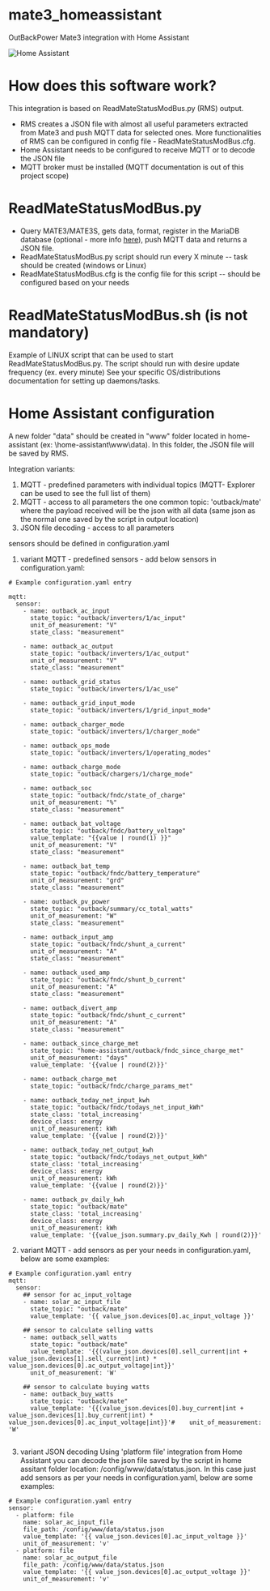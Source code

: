 # mate3_homeassistant
 OutBackPower Mate3 integration with Home Assistant

![Home Assistant](/docs/example_ha_view1.png)

#  How does this software work?
This integration is based on ReadMateStatusModBus.py (RMS) output.
- RMS creates a JSON file with almost all useful parameters extracted from Mate3 and push MQTT data for selected ones. More functionalities of RMS can be configured in config file - ReadMateStatusModBus.cfg.
- Home Assistant needs to be configured to receive MQTT or to decode the JSON file
- MQTT broker must be installed (MQTT documentation is out of this project scope)

# ReadMateStatusModBus.py
- Query MATE3/MATE3S, gets data, format, register in the MariaDB database (optional - more info [here](/docs/MariaDB/readme.txt)), push MQTT data and returns a JSON file.
- ReadMateStatusModBus.py script should run every X minute -- task should be created (windows or Linux)
- ReadMateStatusModBus.cfg is the config file for this script -- should be configured based on your needs

ReadMateStatusModBus.sh (is not mandatory)
===========
Example of LINUX script that can be used to start ReadMateStatusModBus.py. The script should run with desire update frequency (ex. every minute)
See your specific OS/distributions documentation for setting up daemons/tasks.

# Home Assistant configuration
A new folder "data" should be created in "www" folder located in home-assistant (ex: \home-assistant\www\data). In this folder, the JSON file will be saved by RMS.

Integration variants:
1. MQTT - predefined parameters with individual topics (MQTT- Explorer can be used to see the full list of them)
2. MQTT - access to all parameters 
the one common topic:  'outback/mate' where the payload received will be the json with all data (same json as the normal one saved by the script in output location)
3. JSON file decoding - access to all parameters

sensors should be defined in configuration.yaml

1. variant MQTT - predefined sensors - add below sensors in configuration.yaml:
~~~
# Example configuration.yaml entry

mqtt:
  sensor:
    - name: outback_ac_input
      state_topic: "outback/inverters/1/ac_input"
      unit_of_measurement: "V"
      state_class: "measurement"

    - name: outback_ac_output
      state_topic: "outback/inverters/1/ac_output"
      unit_of_measurement: "V"
      state_class: "measurement"
    
    - name: outback_grid_status
      state_topic: "outback/inverters/1/ac_use"
    
    - name: outback_grid_input_mode
      state_topic: "outback/inverters/1/grid_input_mode"
    
    - name: outback_charger_mode
      state_topic: "outback/inverters/1/charger_mode"
    
    - name: outback_ops_mode
      state_topic: "outback/inverters/1/operating_modes" 
    
    - name: outback_charge_mode
      state_topic: "outback/chargers/1/charge_mode"
    
    - name: outback_soc
      state_topic: "outback/fndc/state_of_charge"
      unit_of_measurement: "%"
      state_class: "measurement"
    
    - name: outback_bat_voltage
      state_topic: "outback/fndc/battery_voltage"
      value_template: "{{value | round(1) }}"
      unit_of_measurement: "V"
      state_class: "measurement"
    
    - name: outback_bat_temp
      state_topic: "outback/fndc/battery_temperature"
      unit_of_measurement: "grd"
      state_class: "measurement"
    
    - name: outback_pv_power
      state_topic: "outback/summary/cc_total_watts"
      unit_of_measurement: "W"
      state_class: "measurement"
    
    - name: outback_input_amp
      state_topic: "outback/fndc/shunt_a_current"
      unit_of_measurement: "A"
      state_class: "measurement" 
    
    - name: outback_used_amp
      state_topic: "outback/fndc/shunt_b_current"
      unit_of_measurement: "A"
      state_class: "measurement"
    
    - name: outback_divert_amp
      state_topic: "outback/fndc/shunt_c_current"
      unit_of_measurement: "A" 
      state_class: "measurement"
    
    - name: outback_since_charge_met
      state_topic: "home-assistant/outback/fndc_since_charge_met"
      unit_of_measurement: "days" 
      value_template: '{{value | round(2)}}'
    
    - name: outback_charge_met
      state_topic: "outback/fndc/charge_params_met"

    - name: outback_today_net_input_kwh
      state_topic: "outback/fndc/todays_net_input_kWh"
      state_class: 'total_increasing'
      device_class: energy
      unit_of_measurement: kWh
      value_template: '{{value | round(2)}}'
    
    - name: outback_today_net_output_kwh
      state_topic: "outback/fndc/todays_net_output_kWh"
      state_class: 'total_increasing'
      device_class: energy
      unit_of_measurement: kWh
      value_template: '{{value | round(2)}}'
    
    - name: outback_pv_daily_kwh
      state_topic: "outback/mate"
      state_class: 'total_increasing'
      device_class: energy
      unit_of_measurement: kWh
      value_template: '{{value_json.summary.pv_daily_Kwh | round(2)}}'
~~~
2. variant MQTT - add sensors as per your needs in configuration.yaml, below are some examples:
~~~
# Example configuration.yaml entry
mqtt:    
  sensor:
    ## sensor for ac_input_voltage
	- name: solar_ac_input_file
	  state_topic: "outback/mate"
	  value_template: '{{ value_json.devices[0].ac_input_voltage }}'
	  
    ## sensor to calculate selling watts 
    - name: outback_sell_watts
      state_topic: "outback/mate"
      value_template: '{{(value_json.devices[0].sell_current|int + value_json.devices[1].sell_current|int) * value_json.devices[0].ac_output_voltage|int}}'
      unit_of_measurement: 'W'
    
    ## sensor to calculate buying watts
    - name: outback_buy_watts
      state_topic: "outback/mate"
      value_template: '{{(value_json.devices[0].buy_current|int + value_json.devices[1].buy_current|int) * value_json.devices[0].ac_input_voltage|int}}'#    unit_of_measurement: 'W' 	  
	  
~~~
3. variant JSON decoding 
Using 'platform file' integration from Home Assistant you can decode the json file saved by the script in home assitant folder location: /config/www/data/status.json.
In this case just add sensors as per your needs in configuration.yaml, below are some examples:

~~~
# Example configuration.yaml entry
sensor:
  - platform: file
    name: solar_ac_input_file
    file_path: /config/www/data/status.json
    value_template: '{{ value_json.devices[0].ac_input_voltage }}'
    unit_of_measurement: 'v'  
  - platform: file
    name: solar_ac_output_file
    file_path: /config/www/data/status.json
    value_template: '{{ value_json.devices[0].ac_output_voltage }}'
    unit_of_measurement: 'v'
~~~
